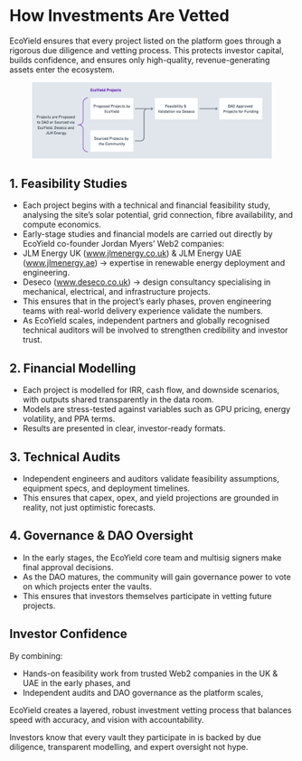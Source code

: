 # How Investments Are Vetted

EcoYield ensures that every project listed on the platform goes through a rigorous due diligence and vetting process. This protects investor capital, builds confidence, and ensures only high-quality, revenue-generating assets enter the ecosystem.

<figure><img src="../.gitbook/assets/image (1) (1).png" alt=""><figcaption></figcaption></figure>

## 1. Feasibility Studies

* Each project begins with a technical and financial feasibility study, analysing the site’s solar potential, grid connection, fibre availability, and compute economics.
* Early-stage studies and financial models are carried out directly by EcoYield co-founder Jordan Myers’ Web2 companies:
* JLM Energy UK (www.jlmenergy.co.uk) & JLM Energy UAE (www.jlmenergy.ae) → expertise in renewable energy deployment and engineering.
* Deseco (www.deseco.co.uk) → design consultancy specialising in mechanical, electrical, and infrastructure projects.
* This ensures that in the project’s early phases, proven engineering teams with real-world delivery experience validate the numbers.
* As EcoYield scales, independent partners and globally recognised technical auditors will be involved to strengthen credibility and investor trust.

## 2. Financial Modelling

* Each project is modelled for IRR, cash flow, and downside scenarios, with outputs shared transparently in the data room.
* Models are stress-tested against variables such as GPU pricing, energy volatility, and PPA terms.
* Results are presented in clear, investor-ready formats.

## 3. Technical Audits

* Independent engineers and auditors validate feasibility assumptions, equipment specs, and deployment timelines.
* This ensures that capex, opex, and yield projections are grounded in reality, not just optimistic forecasts.

## 4. Governance & DAO Oversight

* In the early stages, the EcoYield core team and multisig signers make final approval decisions.
* As the DAO matures, the community will gain governance power to vote on which projects enter the vaults.
* This ensures that investors themselves participate in vetting future projects.

## Investor Confidence

By combining:

* Hands-on feasibility work from trusted Web2 companies in the UK & UAE in the early phases, and
* Independent audits and DAO governance as the platform scales,

EcoYield creates a layered, robust investment vetting process that balances speed with accuracy, and vision with accountability.

Investors know that every vault they participate in is backed by due diligence, transparent modelling, and expert oversight not hype.
